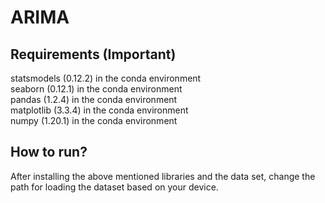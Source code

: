 # ARIMA
## Requirements (Important)
statsmodels (0.12.2) in the conda environment <br />
seaborn (0.12.1) in the conda environment <br />
pandas (1.2.4) in the conda environment <br />
matplotlib (3.3.4) in the conda environment <br />
numpy (1.20.1) in the conda environment <br />
## How to run?
After installing the above mentioned libraries and the data set, change the path for loading the dataset based on your device. 
